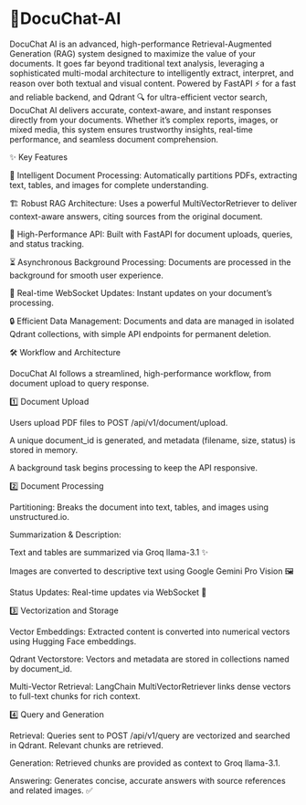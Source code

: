 # 📄DocuChat-AI
DocuChat AI is an advanced, high-performance Retrieval-Augmented Generation (RAG) system designed to maximize the value of your documents. It goes far beyond traditional text analysis, leveraging a sophisticated multi-modal architecture to intelligently extract, interpret, and reason over both textual and visual content. Powered by FastAPI ⚡ for a fast and reliable backend, and Qdrant 🔍 for ultra-efficient vector search, DocuChat AI delivers accurate, context-aware, and instant responses directly from your documents. Whether it’s complex reports, images, or mixed media, this system ensures trustworthy insights, real-time performance, and seamless document comprehension.

✨ Key Features

🧠 Intelligent Document Processing: Automatically partitions PDFs, extracting text, tables, and images for complete understanding.

🏗️ Robust RAG Architecture: Uses a powerful MultiVectorRetriever to deliver context-aware answers, citing sources from the original document.

🚀 High-Performance API: Built with FastAPI for document uploads, queries, and status tracking.

⏳ Asynchronous Background Processing: Documents are processed in the background for smooth user experience.

📡 Real-time WebSocket Updates: Instant updates on your document’s processing.

🔒 Efficient Data Management: Documents and data are managed in isolated Qdrant collections, with simple API endpoints for permanent deletion.


🛠️ Workflow and Architecture

DocuChat AI follows a streamlined, high-performance workflow, from document upload to query response.

1️⃣ Document Upload

Users upload PDF files to POST /api/v1/document/upload.

A unique document_id is generated, and metadata (filename, size, status) is stored in memory.

A background task begins processing to keep the API responsive.

2️⃣ Document Processing

Partitioning: Breaks the document into text, tables, and images using unstructured.io.

Summarization & Description:

Text and tables are summarized via Groq llama-3.1 ✨

Images are converted to descriptive text using Google Gemini Pro Vision 🖼️

Status Updates: Real-time updates via WebSocket 🔄

3️⃣ Vectorization and Storage

Vector Embeddings: Extracted content is converted into numerical vectors using Hugging Face embeddings.

Qdrant Vectorstore: Vectors and metadata are stored in collections named by document_id.

Multi-Vector Retrieval: LangChain MultiVectorRetriever links dense vectors to full-text chunks for rich context.

4️⃣ Query and Generation

Retrieval: Queries sent to POST /api/v1/query are vectorized and searched in Qdrant. Relevant chunks are retrieved.

Generation: Retrieved chunks are provided as context to Groq llama-3.1.

Answering: Generates concise, accurate answers with source references and related images. ✅
